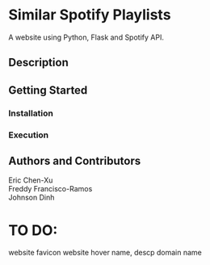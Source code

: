 # Similar Spotify Playlists
A website using Python, Flask and Spotify API.

## Description

## Getting Started

### Installation

### Execution

## Authors and Contributors
Eric Chen-Xu <br>
Freddy Francisco-Ramos <br>
Johnson Dinh

# TO DO:
website favicon
website hover name, descp
domain name